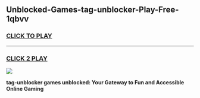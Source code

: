 
## Unblocked-Games-tag-unblocker-Play-Free-1qbvv
<h3>
<a href="https://premium76.site?title=tag-unblocker&ref=23A">CLICK TO PLAY</a></h3>
<hr>

<h3>
<a href="https://premium76.site?title=tag-unblocker&ref=23A">CLICK 2 PLAY</a>
  
</h3>

<a href="https://premium76.site?title=tag-unblocker&ref=23A"><img src="https://clearcache.store/games.png"></a>


**tag-unblocker games unblocked: Your Gateway to Fun and Accessible Online Gaming**
